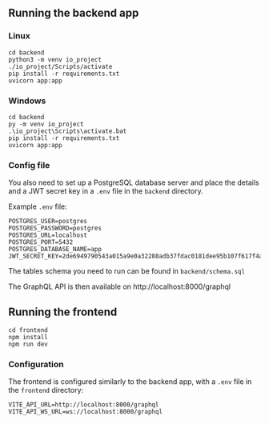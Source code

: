 ## Running the backend app

### Linux
```
cd backend
python3 -m venv io_project
./io_project/Scripts/activate
pip install -r requirements.txt
uvicorn app:app
```

### Windows
```
cd backend
py -m venv io_project
.\io_project\Scripts\activate.bat
pip install -r requirements.txt
uvicorn app:app
```

### Config file
You also need to set up a PostgreSQL database server and place the details and a JWT secret key in a `.env` file in the `backend` directory.

Example `.env` file:
```
POSTGRES_USER=postgres
POSTGRES_PASSWORD=postgres
POSTGRES_URL=localhost
POSTGRES_PORT=5432
POSTGRES_DATABASE_NAME=app
JWT_SECRET_KEY=2de6949790543a015a9e0a32288adb37fdac0181dee95b107f617f4a5d48b9b1
```
The tables schema you need to run can be found in `backend/schema.sql`

The GraphQL API is then available on http://localhost:8000/graphql

## Running the frontend
```
cd frontend
npm install
npm run dev
```

### Configuration
The frontend is configured similarly to the backend app, with a `.env` file in the `frontend` directory:

```
VITE_API_URL=http://localhost:8000/graphql
VITE_API_WS_URL=ws://localhost:8000/graphql
```
